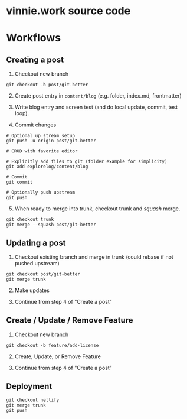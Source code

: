 # vinnie.work source code

# Workflows

## Creating a post

1. Checkout new branch

```
git checkout -b post/git-better
```

2. Create post entry in `content/blog` (e.g. folder, index.md, frontmatter)

3. Write blog entry and screen test (and do local update, commit, test loop).

4. Commit changes

```
# Optional up stream setup
git push -u origin post/git-better

# CRUD with favorite editor

# Explicitly add files to git (folder example for simplicity)
git add explorelog/content/blog

# Commit
git commit

# Optionally push upstream
git push
```

5. When ready to merge into trunk, checkout trunk and _squash_ merge.

```
git checkout trunk
git merge --squash post/git-better
```

## Updating a post

1. Checkout existing branch and merge in trunk (could rebase if not pushed upstream)

```
git checkout post/git-better
git merge trunk
```

2. Make updates

3. Continue from step 4 of "Create a post"

## Create / Update / Remove Feature

1. Checkout new branch

```
git checkout -b feature/add-license
```

2. Create, Update, or Remove Feature

3. Continue from step 4 of "Create a post"

## Deployment

```
git checkout netlify
git merge trunk
git push
```
